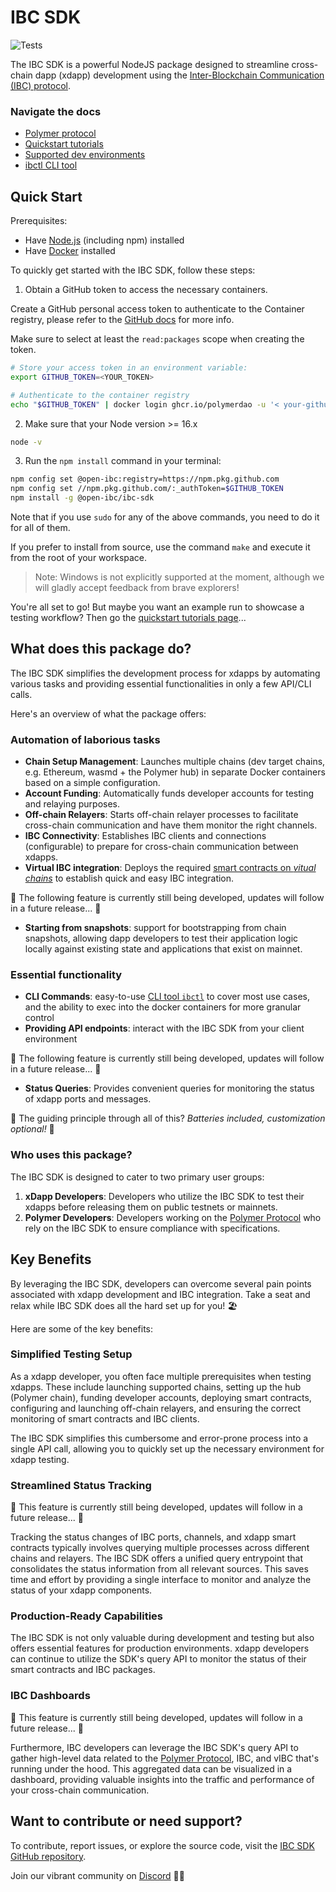 # IBC SDK

![Tests](https://github.com/open-ibc/ibc-sdk/actions/workflows/test.yml/badge.svg?branch=main)

The IBC SDK is a powerful NodeJS package designed to streamline cross-chain dapp (xdapp) development using the [Inter-Blockchain Communication (IBC) protocol](https://ibcprotocol.org/).

### Navigate the docs

- [Polymer protocol](./docs/polymer/index.md)
- [Quickstart tutorials](./docs/quickstart/index.md)
- [Supported dev environments](./docs/dev-environment/index.md)
- [ibctl CLI tool](./docs/ibctl/index.md)

## Quick Start

Prerequisites:

- Have [Node.js](https://nodejs.org/en/download) (including npm) installed
- Have [Docker](https://docs.docker.com/get-docker/) installed

To quickly get started with the IBC SDK, follow these steps:

1. Obtain a GitHub token to access the necessary containers.

Create a GitHub personal access token to authenticate to the Container registry, please refer to the [GitHub docs](https://docs.github.com/en/packages/working-with-a-github-packages-registry/working-with-the-container-registry#authenticating-in-a-github-actions-workflow) for more info.

Make sure to select at least the `read:packages` scope when creating the token.

```sh
# Store your access token in an environment variable:
export GITHUB_TOKEN=<YOUR_TOKEN>

# Authenticate to the container registry
echo "$GITHUB_TOKEN" | docker login ghcr.io/polymerdao -u '< your-github-username >' --password-stdin
```

2. Make sure that your Node version >= 16.x

```bash
node -v
```

3. Run the `npm install` command in your terminal:

```bash
npm config set @open-ibc:registry=https://npm.pkg.github.com
npm config set //npm.pkg.github.com/:_authToken=$GITHUB_TOKEN
npm install -g @open-ibc/ibc-sdk
```

Note that if you use `sudo` for any of the above commands, you need to do it for all of them.

If you prefer to install from source, use the command `make` and execute it from the root of your workspace.

> Note: Windows is not explicitly supported at the moment, although we will gladly accept feedback from brave explorers!

You're all set to go! But maybe you want an example run to showcase a testing workflow? Then go the [quickstart tutorials page](./docs/quickstart/index.md)...

## What does this package do?

The IBC SDK simplifies the development process for xdapps by automating various tasks and providing essential functionalities in only a few API/CLI calls.

Here's an overview of what the package offers:

### Automation of laborious tasks

- **Chain Setup Management**: Launches multiple chains (dev target chains, e.g. Ethereum, wasmd + the Polymer hub) in separate Docker containers based on a simple configuration.
- **Account Funding**: Automatically funds developer accounts for testing and relaying purposes.
- **Off-chain Relayers**: Starts off-chain relayer processes to facilitate cross-chain communication and have them monitor the right channels.
- **IBC Connectivity**: Establishes IBC clients and connections (configurable) to prepare for cross-chain communication between xdapps.
- **Virtual IBC integration**: Deploys the required [smart contracts on _vitual chains_](./docs/polymer/5-vibc.md) to establish quick and easy IBC integration.

🚧 The following feature is currently still being developed, updates will follow in a future release... 🚧

- **Starting from snapshots**: support for bootstrapping from chain snapshots, allowing dapp developers to test their application logic locally against existing state and applications that exist on mainnet.

### Essential functionality

- **CLI Commands**: easy-to-use [CLI tool `ibctl`](./docs/ibctl/index.md) to cover most use cases, and the ability to exec into the docker containers for more granular control
- **Providing API endpoints**: interact with the IBC SDK from your client environment

🚧 The following feature is currently still being developed, updates will follow in a future release... 🚧

- **Status Queries**: Provides convenient queries for monitoring the status of xdapp ports and messages.

🔋 The guiding principle through all of this? _Batteries included, customization optional!_ 🔋

### Who uses this package?

The IBC SDK is designed to cater to two primary user groups:

1. **xDapp Developers**: Developers who utilize the IBC SDK to test their xdapps before releasing them on public testnets or mainnets.
2. **Polymer Developers**: Developers working on the [Polymer Protocol](<(./docs/polymer/index.md)>) who rely on the IBC SDK to ensure compliance with specifications.

## Key Benefits

By leveraging the IBC SDK, developers can overcome several pain points associated with xdapp development and IBC integration. Take a seat and relax while IBC SDK does all the hard set up for you! 🏖️

Here are some of the key benefits:

### Simplified Testing Setup

As a xdapp developer, you often face multiple prerequisites when testing xdapps. These include launching supported chains, setting up the hub (Polymer chain), funding developer accounts, deploying smart contracts, configuring and launching off-chain relayers, and ensuring the correct monitoring of smart contracts and IBC clients.

The IBC SDK simplifies this cumbersome and error-prone process into a single API call, allowing you to quickly set up the necessary environment for xdapp testing.

### Streamlined Status Tracking

🚧 This feature is currently still being developed, updates will follow in a future release... 🚧

Tracking the status changes of IBC ports, channels, and xdapp smart contracts typically involves querying multiple processes across different chains and relayers. The IBC SDK offers a unified query entrypoint that consolidates the status information from all relevant sources. This saves time and effort by providing a single interface to monitor and analyze the status of your xdapp components.

### Production-Ready Capabilities

The IBC SDK is not only valuable during development and testing but also offers essential features for production environments. xdapp developers can continue to utilize the SDK's query API to monitor the status of their smart contracts and IBC packages.

### IBC Dashboards

🚧 This feature is currently still being developed, updates will follow in a future release... 🚧

Furthermore, IBC developers can leverage the IBC SDK's query API to gather high-level data related to the [Polymer Protocol](./docs/polymer/index.md), IBC, and vIBC that's running under the hood. This aggregated data can be visualized in a dashboard, providing valuable insights into the traffic and performance of your cross-chain communication.

## Want to contribute or need support?

To contribute, report issues, or explore the source code, visit the [IBC SDK GitHub repository](https://github.com/open-ibc/ibc-sdk).

Join our vibrant community on [Discord](https://discord.gg/PM54RNM8) 🐱‍💻
